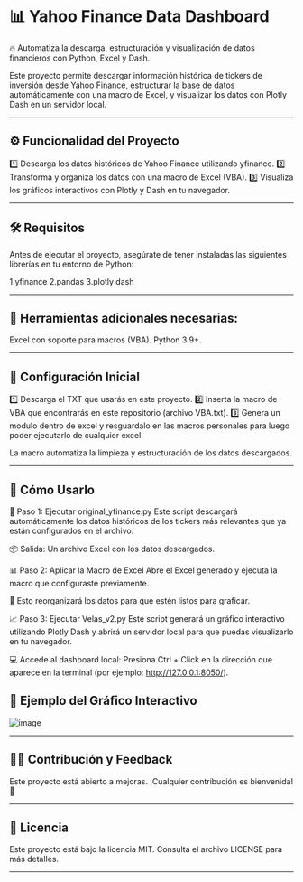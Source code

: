 # 📊 Yahoo Finance Data Dashboard
🔥 Automatiza la descarga, estructuración y visualización de datos financieros con Python, Excel y Dash.

Este proyecto permite descargar información histórica de tickers de inversión desde Yahoo Finance, estructurar la base de datos automáticamente con una macro de Excel, y visualizar los datos con Plotly Dash en un servidor local.

---

## ⚙️ **Funcionalidad del Proyecto**
1️⃣ Descarga los datos históricos de Yahoo Finance utilizando yfinance.
2️⃣ Transforma y organiza los datos con una macro de Excel (VBA).
3️⃣ Visualiza los gráficos interactivos con Plotly y Dash en tu navegador.

---

## 🛠️ **Requisitos**
Antes de ejecutar el proyecto, asegúrate de tener instaladas las siguientes librerías en tu entorno de Python:

1.yfinance 
2.pandas 
3.plotly dash

---

## 🔧 **Herramientas adicionales necesarias**:

Excel con soporte para macros (VBA).
Python 3.9+.

---

## 📂 **Configuración Inicial**
1️⃣ Descarga el TXT que usarás en este proyecto.
2️⃣ Inserta la macro de VBA que encontrarás en este repositorio (archivo VBA.txt).
3️⃣ Genera un modulo dentro de excel y resguardalo en las macros personales para luego poder ejecutarlo de cualquier excel.

La macro automatiza la limpieza y estructuración de los datos descargados.

---

## 🚀 **Cómo Usarlo**
🧩 Paso 1: Ejecutar original_yfinance.py
Este script descargará automáticamente los datos históricos de los tickers más relevantes que ya están configurados en el archivo.

📦 Salida: Un archivo Excel con los datos descargados.

📊 Paso 2: Aplicar la Macro de Excel
Abre el Excel generado y ejecuta la macro que configuraste previamente.

🔄 Esto reorganizará los datos para que estén listos para graficar.

📈 Paso 3: Ejecutar Velas_v2.py
Este script generará un gráfico interactivo utilizando Plotly Dash y abrirá un servidor local para que puedas visualizarlo en tu navegador.

💻 Accede al dashboard local:
Presiona Ctrl + Click en la dirección que aparece en la terminal (por ejemplo: http://127.0.0.1:8050/).

## 🎨 **Ejemplo del Gráfico Interactivo**
![image](https://github.com/user-attachments/assets/b8609169-26e0-4431-adc4-4fb8b03e50db)

---

## 🧑‍💻 **Contribución y Feedback**
Este proyecto está abierto a mejoras.
¡Cualquier contribución es bienvenida! 🙌

---

## 📄 **Licencia**
Este proyecto está bajo la licencia MIT. Consulta el archivo LICENSE para más detalles.

---

